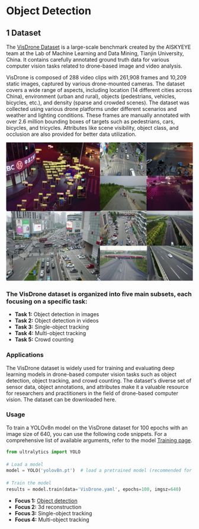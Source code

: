 # Object Detection

## 1 Dataset 

The [VisDrone Dataset](https://github.com/VisDrone/VisDrone-Dataset) is a large-scale benchmark created by the AISKYEYE team at the Lab of Machine Learning and Data Mining, Tianjin University, China. It contains carefully annotated ground truth data for various computer vision tasks related to drone-based image and video analysis.

VisDrone is composed of 288 video clips with 261,908 frames and 10,209 static images, captured by various drone-mounted cameras. The dataset covers a wide range of aspects, including location (14 different cities across China), environment (urban and rural), objects (pedestrians, vehicles, bicycles, etc.), and density (sparse and crowded scenes). The dataset was collected using various drone platforms under different scenarios and weather and lighting conditions. These frames are manually annotated with over 2.6 million bounding boxes of targets such as pedestrians, cars, bicycles, and tricycles. Attributes like scene visibility, object class, and occlusion are also provided for better data utilization.

![visdrone](images/dataset.png)

### The VisDrone dataset is organized into five main subsets, each focusing on a specific task:

- **Task 1:** Object detection in images
- **Task 2:** Object detection in videos
- **Task 3:** Single-object tracking
- **Task 4:** Multi-object tracking
- **Task 5:** Crowd counting

### Applications

The VisDrone dataset is widely used for training and evaluating deep learning models in drone-based computer vision tasks such as object detection, object tracking, and crowd counting. The dataset's diverse set of sensor data, object annotations, and attributes make it a valuable resource for researchers and practitioners in the field of drone-based computer vision.
The dataset can be downloaded here.

### Usage
To train a YOLOv8n model on the VisDrone dataset for 100 epochs with an image size of 640, you can use the following code snippets. For a comprehensive list of available arguments, refer to the model [Training page](https://docs.ultralytics.com/modes/train/).

```python
from ultralytics import YOLO

# Load a model
model = YOLO('yolov8n.pt')  # load a pretrained model (recommended for training)

# Train the model
results = model.train(data='VisDrone.yaml', epochs=100, imgsz=640)
```


- **Focus 1:** [Object detection](https://github.com/Rice-MECE-Capstone-Projects/Autodrone/edit/main/ObjectDetection/ObjectDetection.md)
- **Focus 2:** 3d reconstruction
- **Focus 3:** Single-object tracking
- **Focus 4:** Multi-object tracking




